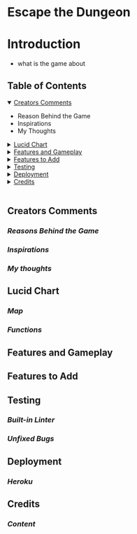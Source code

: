 
<!-- https://www.youtube.com/watch?v=lI6S2-icPHE&t=19s 
https://github.com/dante0527/TextBasedGame
https://www.youtube.com/watch?v=xHPmXArK6Tg&list=PL1-slM0ZOosXf2oQYZpTRAoeuo0TPiGpm&index=2
https://www.youtube.com/watch?v=Mq_bN1kZ71U&list=PLES3Y8j562C2ncjly27QLCz3TWuFlzKVq&index=5
https://linuxhint.com/colorama-python/
https://stackoverflow.com/questions/1413540/showing-an-image-from-console-in-python
CHECK AND WRITE README
using slack
-->
# **Escape the Dungeon**

# **Introduction**
- what is the game about

## **Table of Contents**
<details open>
<summary><a href="#creators-comments">Creators Comments</a></summary>
<ul>
<li>Reason Behind the Game</li>
<li>Inspirations</li>
<li>My Thoughts</li>
</ul>
</details>
<details>
<summary><a href="#lucid-chart">Lucid Chart</a></summary>
<ul>
<li>Map</li>
<li>Functions</li>
</ul>
</details>
<details>
<summary><a href="#features-and-gameplay">Features and Gameplay</a></summary>
<ul>
<li></li>
<li></li>
<li></li>
<li></li>
<li></li>
</ul>
</details>
<details>
<summary><a href="#features-to-add">Features to Add</a></summary>
<ul>
<li></li>
<li></li>
<li></li>
<li></li>
<li></li>
</ul>
</details>
<details>
<summary><a href="#testing">Testing</a></summary>
<ul>
<li>Built-in Linter</li>
<li>Unfixed Bugs</li>
</ul>
</details>
<details>
<summary><a href="#deployment">Deployment</a></summary>
<ul>
<li>Heroku</li>
</ul>
</details>
<details>
<summary><a href="#credits">Credits</a></summary>
<ul>
<li>Content</li>
</ul>
</details>

<br>

## **Creators Comments**
### ***Reasons Behind the Game***
### ***Inspirations***
### ***My thoughts***

## **Lucid Chart**
### ***Map***
### ***Functions***

## **Features and Gameplay**

## **Features to Add**

## **Testing**
### ***Built-in Linter***
### ***Unfixed Bugs***

## **Deployment**
### ***Heroku***

## **Credits**
### ***Content***